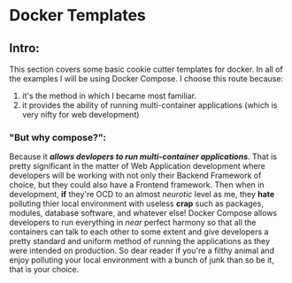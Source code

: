 # Docker Templates
## Intro:
This section covers some basic cookie cutter templates for docker. In all of the examples I will be using Docker Compose. I choose this route because:
1. it's the method in which I became most familiar.
2. it provides the ability of running multi-container applications (which is very nifty for web development)

### "But why compose?":
Because it ***allows devlopers to run multi-container applications***. That is pretty significant in the matter of Web Application development where developers will be working with not only their Backend Framework of choice, but they could also have a Frontend framework. Then when in development, **if** they're OCD to an almost *neurotic* level as me, they **hate** polluting thier local environment with useless **crap** such as packages, modules, database software, and whatever else! Docker Compose allows developers to run everything in *near* perfect harmony so that all the containers can talk to each other to some extent and give developers a pretty standard and uniform method of running the applications as they were intended on production. So dear reader if you're a filthy animal and enjoy polluting your local environment with a bunch of junk than so be it, that is your choice.

